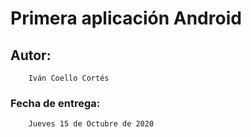 # Primera aplicación Android

## Autor:
        Iván Coello Cortés

### Fecha de entrega:
        Jueves 15 de Octubre de 2020